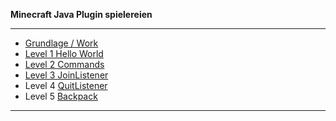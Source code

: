 **Minecraft Java Plugin spielereien**

---

* [Grundlage / Work](https://github.com/dr-woitschek/minecraft/tree/main/JavaEdition/Plugins/grundlage-work/)
* [Level 1 Hello World](https://github.com/dr-woitschek/minecraft/tree/main/JavaEdition/Plugins/Level1-Hello-World/)
* [Level 2 Commands](https://github.com/dr-woitschek/minecraft/tree/main/JavaEdition/Plugins/Level2-Commands/)
* [Level 3 JoinListener](https://github.com/dr-woitschek/minecraft/tree/main/JavaEdition/Plugins/Level3-JoinListener/)
* Level 4 [QuitListener](https://github.com/dr-woitschek/minecraft/tree/main/JavaEdition/Plugins/mc-QuitListener/)
* Level 5 [Backpack](https://github.com/dr-woitschek/minecraft/tree/main/JavaEdition/Plugins/mc-Backpack/)

---

